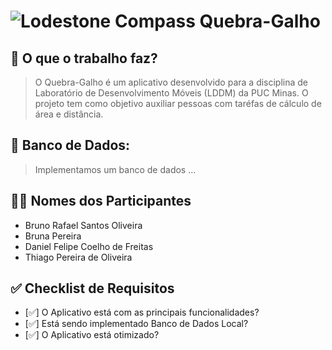 # ![Lodestone Compass](https://static.wikia.nocookie.net/minecraft_gamepedia/images/b/b3/Compass_JE3_BE3.gif/revision/latest/thumbnail/width/40/height/40?cb=20201125191224) Quebra-Galho

## 📌 O que o trabalho faz? 
> O Quebra-Galho é um aplicativo desenvolvido para a disciplina de Laboratório de Desenvolvimento Móveis (LDDM) da PUC Minas. O projeto tem como objetivo auxiliar pessoas com taréfas de cálculo de área e distância.

## 📌 Banco de Dados:
> Implementamos um banco de dados ...

## 👨‍💻 Nomes dos Participantes
- Bruno Rafael Santos Oliveira
- Bruna Pereira
- Daniel Felipe Coelho de Freitas
- Thiago Pereira de Oliveira

## ✅ Checklist de Requisitos
- [✅] O Aplicativo está com as principais funcionalidades?
- [✅] Está sendo implementado Banco de Dados Local?
- [✅] O Aplicativo está otimizado?
